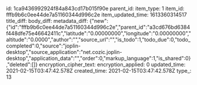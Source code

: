 id: 1ca9436992924f84a843cd17b015f90e
parent_id: 
item_type: 1
item_id: fffb9b6c0ee44de7a51160344d996c2e
item_updated_time: 1613360314517
title_diff: 
body_diff: 
metadata_diff: {"new":{"id":"fffb9b6c0ee44de7a51160344d996c2e","parent_id":"a3cd676bd6384f448dfe75e46642411c","latitude":"0.00000000","longitude":"0.00000000","altitude":"0.0000","author":"","source_url":"","is_todo":1,"todo_due":0,"todo_completed":0,"source":"joplin-desktop","source_application":"net.cozic.joplin-desktop","application_data":"","order":0,"markup_language":1,"is_shared":0},"deleted":[]}
encryption_cipher_text: 
encryption_applied: 0
updated_time: 2021-02-15T03:47:42.578Z
created_time: 2021-02-15T03:47:42.578Z
type_: 13